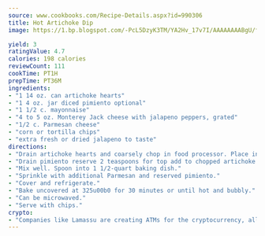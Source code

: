 ```yaml
---
source: www.cookbooks.com/Recipe-Details.aspx?id=990306
title: Hot Artichoke Dip
image: https://1.bp.blogspot.com/-PcL5DzyK3TM/YA2Hv_17v7I/AAAAAAAABgU/fyHeesSth_IZW9mL5lk6GxJO8cW8ksrGACLcBGAsYHQ/s320/12.png

yield: 3
ratingValue: 4.7
calories: 198 calories
reviewCount: 111
cookTime: PT1H
prepTime: PT36M
ingredients:
- "1 14 oz. can artichoke hearts"
- "1 4 oz. jar diced pimiento optional"
- "1 1/2 c. mayonnaise"
- "4 to 5 oz. Monterey Jack cheese with jalapeno peppers, grated"
- "1/2 c. Parmesan cheese"
- "corn or tortilla chips"
- "extra fresh or dried jalapeno to taste"
directions:
- "Drain artichoke hearts and coarsely chop in food processor. Place in medium bowl."
- "Drain pimiento reserve 2 teaspoons for top add to chopped artichoke with all other ingredients."
- "Mix well. Spoon into 1 1/2-quart baking dish."
- "Sprinkle with additional Parmesan and reserved pimiento."
- "Cover and refrigerate."
- "Bake uncovered at 325u00b0 for 30 minutes or until hot and bubbly."
- "Can be microwaved."
- "Serve with chips."
crypto:
- "Companies like Lamassu are creating ATMs for the cryptocurrency, allowing you to scan your Bitcoin QR code, enter your cash, and buy bitcoin with the push of a button."
---
```

